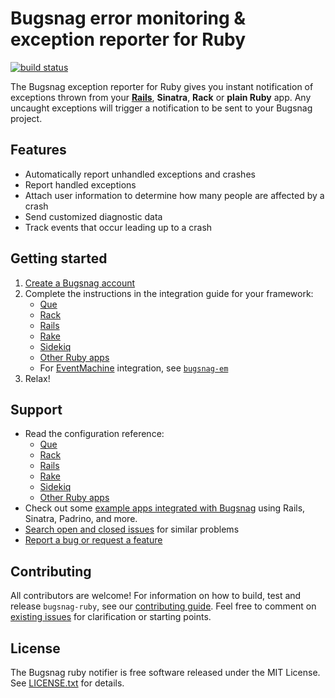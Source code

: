 # Bugsnag error monitoring & exception reporter for Ruby
[![build status](https://github.com/bugsnag/bugsnag-ruby/actions/workflows/test-package.yml/badge.svg)](https://github.com/bugsnag/bugsnag-ruby/actions/workflows/test-package.yml?query=branch%3Amaster)


The Bugsnag exception reporter for Ruby gives you instant notification of exceptions thrown from your **[Rails](https://www.bugsnag.com/platforms/rails)**, **Sinatra**, **Rack** or **plain Ruby** app. Any uncaught exceptions will trigger a notification to be sent to your Bugsnag project.

## Features

* Automatically report unhandled exceptions and crashes
* Report handled exceptions
* Attach user information to determine how many people are affected by a crash
* Send customized diagnostic data
* Track events that occur leading up to a crash

## Getting started

1. [Create a Bugsnag account](https://www.bugsnag.com)
2. Complete the instructions in the integration guide for your framework:
    * [Que](https://docs.bugsnag.com/platforms/ruby/que)
    * [Rack](https://docs.bugsnag.com/platforms/ruby/rack)
    * [Rails](https://docs.bugsnag.com/platforms/ruby/rails)
    * [Rake](https://docs.bugsnag.com/platforms/ruby/rake)
    * [Sidekiq](https://docs.bugsnag.com/platforms/ruby/sidekiq)
    * [Other Ruby apps](https://docs.bugsnag.com/platforms/ruby/other)
    * For [EventMachine](https://rubyeventmachine.com) integration, see [`bugsnag-em`](https://github.com/bugsnag/bugsnag-em)
3. Relax!

## Support

* Read the configuration reference:
    * [Que](https://docs.bugsnag.com/platforms/ruby/que/configuration-options)
    * [Rack](https://docs.bugsnag.com/platforms/ruby/rack/configuration-options)
    * [Rails](https://docs.bugsnag.com/platforms/ruby/rails/configuration-options)
    * [Rake](https://docs.bugsnag.com/platforms/ruby/rake/configuration-options)
    * [Sidekiq](https://docs.bugsnag.com/platforms/ruby/sidekiq/configuration-options)
    * [Other Ruby apps](https://docs.bugsnag.com/platforms/ruby/other/configuration-options)
* Check out some [example apps integrated with Bugsnag](https://github.com/bugsnag/bugsnag-ruby/tree/master/example) using Rails, Sinatra, Padrino, and more.
* [Search open and closed issues](https://github.com/bugsnag/bugsnag-ruby/issues?utf8=✓&q=is%3Aissue) for similar problems
* [Report a bug or request a feature](https://github.com/bugsnag/bugsnag-ruby/issues/new)

## Contributing

All contributors are welcome! For information on how to build, test and release `bugsnag-ruby`, see our [contributing guide](https://github.com/bugsnag/bugsnag-ruby/blob/master/CONTRIBUTING.md). Feel free to comment on [existing issues](https://github.com/bugsnag/bugsnag-ruby/issues) for clarification or starting points.

## License

The Bugsnag ruby notifier is free software released under the MIT License. See [LICENSE.txt](LICENSE.txt) for details.
